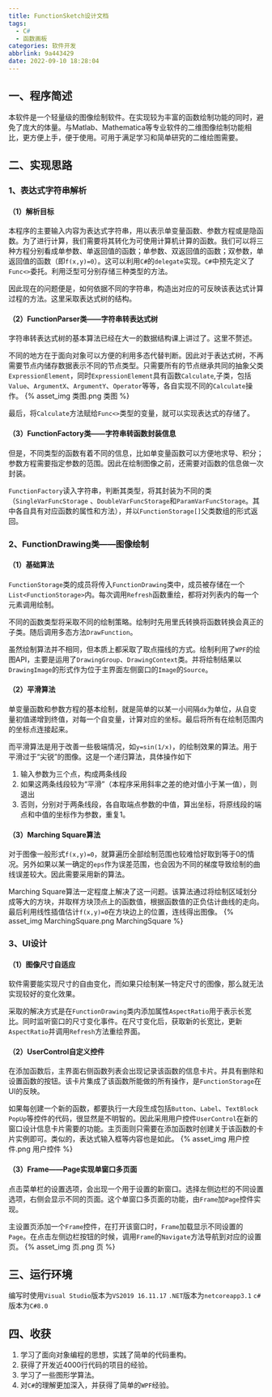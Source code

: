```yaml
---
title: FunctionSketch设计文档
tags:
  - C#
  - 函数画板
categories: 软件开发
abbrlink: 9a443429
date: 2022-09-10 18:28:04
---
```

## 一、程序简述
本软件是一个轻量级的图像绘制软件。在实现较为丰富的函数绘制功能的同时，避免了庞大的体量。与Matlab、Mathematica等专业软件的二维图像绘制功能相比，更方便上手，便于使用。可用于满足学习和简单研究的二维绘图需要。
## 二、实现思路
### 1、表达式字符串解析
#### （1）解析目标
本程序的主要输入内容为表达式字符串，用以表示单变量函数、参数方程或是隐函数。为了进行计算，我们需要将其转化为可使用计算机计算的函数。我们可以将三种方程分别看成单参数、单返回值的函数；单参数、双返回值的函数；双参数，单返回值的函数（即`f(x,y)=0`）。这可以利用`C#`的`delegate`实现。`C#`中预先定义了`Func<>`委托。利用泛型可分别存储三种类型的方法。

因此现在的问题便是，如何依据不同的字符串，构造出对应的可反映该表达式计算过程的方法。这里采取表达式树的结构。

#### （2）FunctionParser类——字符串转表达式树
字符串转表达式树的基本算法已经在大一的数据结构课上讲过了。这里不赘述。

不同的地方在于面向对象可以方便的利用多态代替判断。因此对于表达式树，不再需要节点内储存数据表示不同的节点类型。只需要所有的节点继承共同的抽象父类`ExpressionElement`，同时`ExpressionElement`具有函数`Calculate`,子类，包括`Value`、`ArgumentX`、`ArgumentY`、`Operator`等等，各自实现不同的`Calculate`操作。
{% asset_img 类图.png 类图 %}

最后，将`Calculate`方法赋给`Func<>`类型的变量，就可以实现表达式的存储了。

#### （3）FunctionFactory类——字符串转函数封装信息
但是，不同类型的函数有着不同的信息，比如单变量函数可以方便地求导、积分；参数方程需要指定参数的范围。因此在绘制图像之前，还需要对函数的信息做一次封装。

`FunctionFactory`读入字符串，判断其类型，将其封装为不同的类（`SingleVarFuncStorage` 、`DoubleVarFuncStorage`和`ParamVarFuncStorage`。其中各自具有对应函数的属性和方法），并以`FunctionStorage[]`父类数组的形式返回。

### 2、FunctionDrawing类——图像绘制
#### （1）基础算法
`FunctionStorage`类的成员将传入`FunctionDrawing`类中，成员被存储在一个`List<FunctionStorage>`内。每次调用`Refresh`函数重绘，都将对列表内的每一个元素调用绘制。

不同的函数类型将采取不同的绘制策略。绘制时先用里氏转换将函数转换会真正的子类。随后调用多态方法`DrawFunction`。

虽然绘制算法并不相同，但本质上都采取了取点描线的方式。绘制利用了`WPF`的绘图API，主要是运用了`DrawingGroup`、`DrawingContext`类。并将绘制结果以`DrawingImage`的形式作为位于主界面左侧窗口的`Image`的`Source`。

#### （2）平滑算法
单变量函数和参数方程的基本绘制，就是简单的以某一小间隔`dx`为单位，从自变量初值递增到终值，对每一个自变量，计算对应的坐标。最后将所有在绘制范围内的坐标点连接起来。

而平滑算法是用于改善一些极端情况，如`y=sin(1/x)`，的绘制效果的算法。用于平滑过于“尖锐”的图像。这是一个递归算法，具体操作如下
1. 输入参数为三个点，构成两条线段
2. 如果这两条线段较为“平滑”（本程序采用斜率之差的绝对值小于某一值），则退出
3. 否则，分别对于两条线段，各自取端点参数的中值，算出坐标，将原线段的端点和中值的坐标作为参数，重复1。

#### （3）Marching Square算法
对于图像一般形式`f(x,y)=0`，就算遍历全部绘制范围也较难恰好取到等于0的情况。另外如果以某一确定的`eps`作为误差范围，也会因为不同的梯度导致绘制的曲线误差较大。因此需要采用新的算法。

Marching Square算法一定程度上解决了这一问题。该算法通过将绘制区域划分成等大的方块，并取样方块顶点上的函数值，根据函数值的正负估计曲线的走向。最后利用线性插值估计`f(x,y)=0`在方块边上的位置，连线得出图像。
{% asset_img MarchingSquare.png MarchingSquare %}

### 3、UI设计
#### （1）图像尺寸自适应
软件需要能实现尺寸的自由变化，而如果只绘制某一特定尺寸的图像，那么就无法实现较好的变化效果。

采取的解决方式是在`FunctionDrawing`类内添加属性`AspectRatio`用于表示长宽比。同时监听窗口的尺寸变化事件。在尺寸变化后，获取新的长宽比，更新`AspectRatio`并调用`Refresh`方法重绘界面。

#### （2）UserControl自定义控件
在添加函数后，主界面右侧函数列表会出现记录该函数的信息卡片。并具有删除和设置函数的按钮。该卡片集成了该函数所能做的所有操作，是`FunctionStorage`在UI的反映。

如果每创建一个新的函数，都要执行一大段生成包括`Button`、`Label`、`TextBlock` `PopUp`等控件的代码，很显然是不明智的。因此采用用户控件`UserControl`在新的窗口设计信息卡片需要的功能。主页面则只需要在添加函数时创建关于该函数的卡片实例即可。类似的，表达式输入框等内容也是如此。
{% asset_img 用户控件.png 用户控件 %}

#### （3）Frame——Page实现单窗口多页面
点击菜单栏的设置选项，会出现一个用于设置的新窗口。选择左侧边栏的不同设置选项，右侧会显示不同的页面。这个单窗口多页面的功能，由`Frame`加`Page`控件实现。

主设置页添加一个`Frame`控件，在打开该窗口时，`Frame`加载显示不同设置的`Page`。在点击左侧边栏按钮的时候，调用`Frame`的`Navigate`方法导航到对应的设置页。
{% asset_img 页.png 页 %}
## 三、运行环境
编写时使用`Visual Studio`版本为`VS2019 16.11.17`
`.NET`版本为`netcoreapp3.1`
`c#`版本为`C#8.0`

## 四、收获
1. 学习了面向对象编程的思想，实践了简单的代码重构。
2. 获得了开发近4000行代码的项目的经验。
3. 学习了一些图形学算法。
4. 对`C#`的理解更加深入，并获得了简单的`WPF`经验。